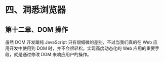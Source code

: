 # 四、洞悉浏览器

## 第十二章、DOM 操作

虽然 DOM 开发跟纯 JavaScript 只有很细微的差别，不过当我们真的在 Web 应用开发中使用到 DOM 时，并不会很轻松。实现高度动态化的 Web 应用的重要手段，就是通过修改 DOM 来响应用户的操作。